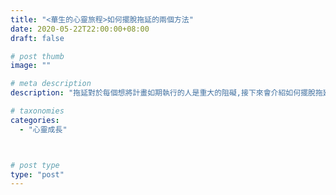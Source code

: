 ```yaml
---
title: "<華生的心靈旅程>如何擺脫拖延的兩個方法"
date: 2020-05-22T22:00:00+08:00
draft: false

# post thumb
image: ""

# meta description
description: "拖延對於每個想將計畫如期執行的人是重大的阻礙,接下來會介紹如何擺脫拖延症"

# taxonomies
categories: 
  - "心靈成長"



# post type
type: "post"
---
```


